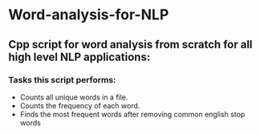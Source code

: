 # Word-analysis-for-NLP
## Cpp script for word analysis from scratch for all high level NLP applications:
### Tasks this script performs:
* Counts all unique words in a file.
* Counts the frequency of each word.
* Finds the most frequent words after removing common english stop words


